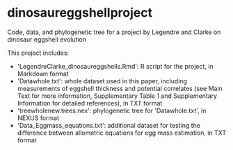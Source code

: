 # dinosaureggshellproject
Code, data, and phylogenetic tree for a project by Legendre and Clarke on dinosaur eggshell evolution

This project includes:
- 'LegendreClarke_dinosaureggshells.Rmd': R script for the project, in Markdown format
- 'Datawhole.txt': whole dataset used in this paper, including measurements of eggshell thickness and potential correlates (see Main Text for more information, Supplementary Table 1 and Supplementary Information for detailed references), in TXT format
- 'treewholenew.trees.nex': phylogenetic tree for 'Datawhole.txt', in NEXUS format
- 'Data_Eggmass_equations.txt': additional dataset for testing the difference between allometric equations for egg mass estimation, in TXT format

